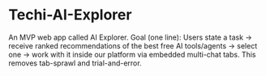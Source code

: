 # Techi-AI-Explorer
An MVP web app called AI Explorer. Goal (one line): Users state a task → receive ranked recommendations of the best free AI tools/agents → select one → work with it inside our platform via embedded multi-chat tabs. This removes tab-sprawl and trial-and-error. 
